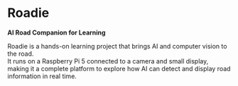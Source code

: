 # Roadie  
**AI Road Companion for Learning**  

Roadie is a hands-on learning project that brings AI and computer vision to the road.  
It runs on a Raspberry Pi 5 connected to a camera and small display, making it a complete platform to explore how AI can detect and display road information in real time.  
